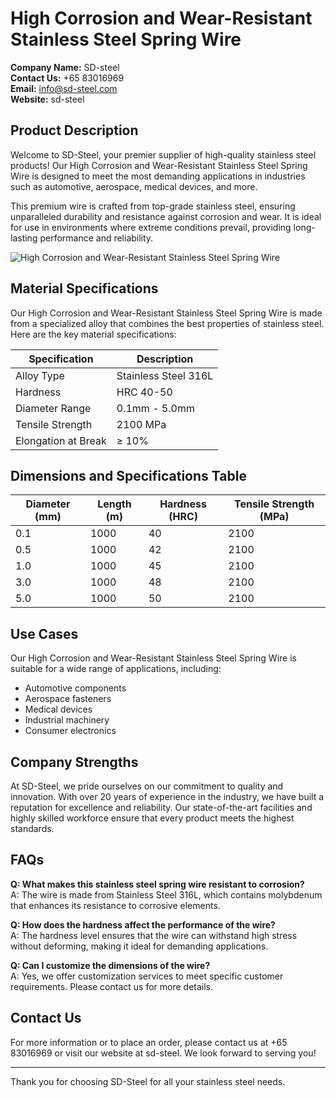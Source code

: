 # High Corrosion and Wear-Resistant Stainless Steel Spring Wire

**Company Name:** SD-steel  
**Contact Us:** +65 83016969  
**Email:** info@sd-steel.com  
**Website:**  sd-steel

## Product Description
Welcome to SD-Steel, your premier supplier of high-quality stainless steel products! Our High Corrosion and Wear-Resistant Stainless Steel Spring Wire is designed to meet the most demanding applications in industries such as automotive, aerospace, medical devices, and more.

This premium wire is crafted from top-grade stainless steel, ensuring unparalleled durability and resistance against corrosion and wear. It is ideal for use in environments where extreme conditions prevail, providing long-lasting performance and reliability.

![High Corrosion and Wear-Resistant Stainless Steel Spring Wire](https://github.com/user-attachments/assets/2567258e-e124-4816-932d-1809bd27ef0b)

## Material Specifications
Our High Corrosion and Wear-Resistant Stainless Steel Spring Wire is made from a specialized alloy that combines the best properties of stainless steel. Here are the key material specifications:

| Specification | Description |
|---------------|-------------|
| Alloy Type    | Stainless Steel 316L |
| Hardness      | HRC 40-50   |
| Diameter Range | 0.1mm - 5.0mm |
| Tensile Strength | 2100 MPa |
| Elongation at Break | ≥ 10% |

## Dimensions and Specifications Table
| Diameter (mm) | Length (m) | Hardness (HRC) | Tensile Strength (MPa) |
|---------------|------------|----------------|------------------------|
| 0.1           | 1000       | 40             | 2100                   |
| 0.5           | 1000       | 42             | 2100                   |
| 1.0           | 1000       | 45             | 2100                   |
| 3.0           | 1000       | 48             | 2100                   |
| 5.0           | 1000       | 50             | 2100                   |

## Use Cases
Our High Corrosion and Wear-Resistant Stainless Steel Spring Wire is suitable for a wide range of applications, including:
- Automotive components
- Aerospace fasteners
- Medical devices
- Industrial machinery
- Consumer electronics

## Company Strengths
At SD-Steel, we pride ourselves on our commitment to quality and innovation. With over 20 years of experience in the industry, we have built a reputation for excellence and reliability. Our state-of-the-art facilities and highly skilled workforce ensure that every product meets the highest standards.

## FAQs
**Q: What makes this stainless steel spring wire resistant to corrosion?**  
A: The wire is made from Stainless Steel 316L, which contains molybdenum that enhances its resistance to corrosive elements.

**Q: How does the hardness affect the performance of the wire?**  
A: The hardness level ensures that the wire can withstand high stress without deforming, making it ideal for demanding applications.

**Q: Can I customize the dimensions of the wire?**  
A: Yes, we offer customization services to meet specific customer requirements. Please contact us for more details.

## Contact Us
For more information or to place an order, please contact us at +65 83016969 or visit our website at  sd-steel. We look forward to serving you!

---

Thank you for choosing SD-Steel for all your stainless steel needs.